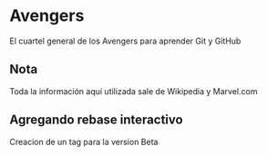 # Avengers

El cuartel general de los Avengers para aprender Git y GitHub

## Nota
Toda la información aquí utilizada sale de Wikipedia y Marvel.com

## Agregando rebase interactivo
Creacion de un tag para la version Beta 
